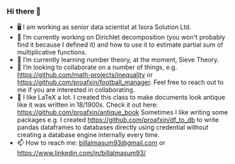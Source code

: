 ### Hi there 👋

<!--
**proafxin/proafxin** is a ✨ _special_ ✨ repository because its `README.md` (this file) appears on your GitHub profile.


-->

- 🖥 I am working as senior data scientist at Ixora Solution Ltd.
- 🔭 I’m currently working on Dirichlet decomposition (you won't probably find it because I defined it) and how to use it to estimate partial sum of multiplicative functions.
- :book: I’m currently learning number theory, at the moment, Sieve Theory.
- 👯 I’m looking to collaborate on a number of things, e.g. https://github.com/math-projects/inequality or https://github.com/proafxin/football_manager. Feel free to reach out to me if you are interested in collaborating.
- 🌱 I like LaTeX a lot. I created this class to make documents look antique like it was written in 18/1900s. Check it out here: https://github.com/proafxin/antique_book Sometimes I like writing some packages e.g. I created https://github.com/proafxin/df_to_db to write pandas dataframes to databases directly using credential without creating a database engine internally every time.
- 📫 How to reach me: billalmasum93@gmail.com or https://www.linkedin.com/in/billalmasum93/
